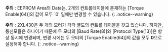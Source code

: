 **주의** : EEPROM Area의 Data는, 2개의 컨트롤테이블에 존재하는 [Torque Enable(64)]의 값이 모두 `0' 일때만 변경할 수 있습니다.
{: .notice--warning}

**주의** : 2XL430은 두 개의 모터가 각각 별도의 컨트롤 테이블을 갖고 있습니다. 하지만, 통신모듈은 하나이기 때문에 두 모터의 [Baud Rate(8)]와 [Protocol Type(13)]은 항상 동시에 변경되며, 변경 시에는 두 모터의 [Torque Enable(64)]의 값을 모두 **0**으로 설정해야 합니다.
{: .notice--warning}
